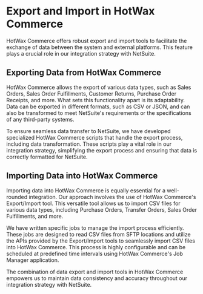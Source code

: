 # Export and Import in HotWax Commerce
HotWax Commerce offers robust export and import tools to facilitate the exchange of data between the system and external platforms. This feature plays a crucial role in our integration strategy with NetSuite.

## Exporting Data from HotWax Commerce
HotWax Commerce allows the export of various data types, such as Sales Orders, Sales Order Fulfillments, Customer Returns, Purchase Order Receipts, and more. What sets this functionality apart is its adaptability. Data can be exported in different formats, such as CSV or JSON, and can also be transformed to meet NetSuite's requirements or the specifications of any third-party systems.

To ensure seamless data transfer to NetSuite, we have developed specialized HotWax Commerce scripts that handle the export process, including data transformation. These scripts play a vital role in our integration strategy, simplifying the export process and ensuring that data is correctly formatted for NetSuite.

## Importing Data into HotWax Commerce
Importing data into HotWax Commerce is equally essential for a well-rounded integration. Our approach involves the use of HotWax Commerce's Export/Import tool. This versatile tool allows us to import CSV files for various data types, including Purchase Orders, Transfer Orders, Sales Order Fulfillments, and more.


We have written specific jobs to manage the import process efficiently. These jobs are designed to read CSV files from SFTP locations and utilize the APIs provided by the Export/Import tools to seamlessly import CSV files into HotWax Commerce. This process is highly configurable and can be scheduled at predefined time intervals using HotWax Commerce's Job Manager application.


The combination of data export and import tools in HotWax Commerce empowers us to maintain data consistency and accuracy throughout our integration strategy with NetSuite.